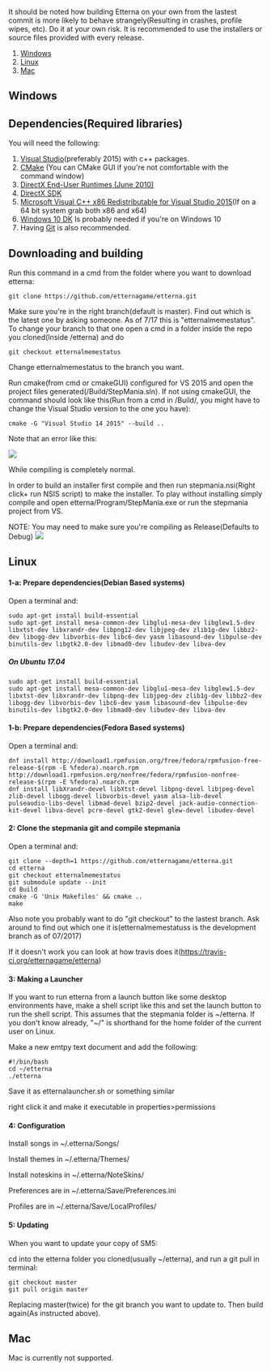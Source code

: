 
It should be noted how building Etterna on your own from the lastest commit is more likely to behave strangely(Resulting in crashes, profile wipes, etc). Do it at your own risk. It is recommended to use the installers or source files provided with every release.

1. <a href="#windows">Windows</a>
1. <a href="#linux">Linux</a>
1. <a href="#mac">Mac</a>

<a name="windows" />

##  Windows

##  Dependencies(Required libraries)


You will need the following:

1. <a href="https://www.visualstudio.com/">Visual Studio</a>(preferably 2015) with c++ packages.
1. <a href="http://www.cmake.org/">CMake</a> (You can CMake GUI if you're not comfortable with the command window)
1. <a href="http://www.microsoft.com/en-us/download/details.aspx?id=8109">DirectX End-User Runtimes (June 2010)</a>
1. <a href="https://www.microsoft.com/en-us/download/details.aspx?id=6812">DirectX SDK</a>
1. <a href="http://www.microsoft.com/en-us/download/details.aspx?id=48145">Microsoft Visual C++ x86 Redistributable for Visual Studio 2015</a>(If on a 64 bit system grab both x86 and x64)
1. <a href="https://developer.microsoft.com/en-us/windows/downloads/windows-10-sdk">Windows 10 DK</a> Is probably needed if you're on Windows 10
1. Having <a href="https://git-scm.com/downloads">Git</a> is also recommended.

## Downloading and building


Run this command in a cmd from the folder where you want to download etterna:

    git clone https://github.com/etternagame/etterna.git

Make sure you're in the right branch(default is master). Find out which is the latest one by asking someone. As of 7/17 this is "etternalmemestatus". To change your branch to that one open a cmd in a folder inside the repo you cloned(Inside /etterna) and do

    git checkout etternalmemestatus

Change etternalmemestatus to the branch you want.

Run cmake(from cmd or cmakeGUI) configured for VS 2015 and open the project files generated(/Build/StepMania.sln). If not using cmakeGUI, the command should look like this(Run from a cmd in /Build/, you might have to change the Visual Studio version to the one you have):

    cmake -G "Visual Studio 14 2015" --build ..

Note that an error like this:

![](https://cdn.discordapp.com/attachments/326225923240230923/337716512758562817/unknown.png)

While compiling is completely normal.


In order to build an installer first compile and then run stepmania.nsi(Right click+ run NSIS script) to make the installer.
To play without installing simply compile and open etterna/Program/StepMania.exe or run the stepmania project from VS.

NOTE: You may need to make sure you're compiling as Release(Defaults to Debug)
![](https://cdn.discordapp.com/attachments/326225923240230923/337715335480475650/unknown.png)

<a name="linux" />

##  Linux

#### 1-a: Prepare dependencies(Debian Based systems) ####

Open a terminal and:
```
sudo apt-get install build-essential
sudo apt-get install mesa-common-dev libglu1-mesa-dev libglew1.5-dev libxtst-dev libxrandr-dev libpng12-dev libjpeg-dev zlib1g-dev libbz2-dev libogg-dev libvorbis-dev libc6-dev yasm libasound-dev libpulse-dev binutils-dev libgtk2.0-dev libmad0-dev libudev-dev libva-dev
```
##### On Ubuntu 17.04 ####
```
sudo apt-get install build-essential
sudo apt-get install mesa-common-dev libglu1-mesa-dev libglew1.5-dev libxtst-dev libxrandr-dev libpng-dev libjpeg-dev zlib1g-dev libbz2-dev libogg-dev libvorbis-dev libc6-dev yasm libasound-dev libpulse-dev binutils-dev libgtk2.0-dev libmad0-dev libudev-dev libva-dev
```

#### 1-b: Prepare dependencies(Fedora Based systems) ####

Open a terminal and:
```
dnf install http://download1.rpmfusion.org/free/fedora/rpmfusion-free-release-$(rpm -E %fedora).noarch.rpm http://download1.rpmfusion.org/nonfree/fedora/rpmfusion-nonfree-release-$(rpm -E %fedora).noarch.rpm
dnf install libXrandr-devel libXtst-devel libpng-devel libjpeg-devel zlib-devel libogg-devel libvorbis-devel yasm alsa-lib-devel pulseaudio-libs-devel libmad-devel bzip2-devel jack-audio-connection-kit-devel libva-devel pcre-devel gtk2-devel glew-devel libudev-devel
```

#### 2: Clone the stepmania git and compile stepmania ####

Open a terminal and:
```
git clone --depth=1 https://github.com/etternagame/etterna.git
cd etterna
git checkout etternalmemestatus
git submodule update --init
cd Build
cmake -G 'Unix Makefiles' && cmake ..
make
```

Also note you probably want to do "git checkout" to the lastest branch. Ask around to find out which one it is(etternalmemestatuss is the development branch as of 07/2017)

If it doesn't work you can look at how travis does it(https://travis-ci.org/etternagame/etterna)

#### 3: Making a Launcher ####

If you want to run etterna from a launch button like some desktop environments have, make a shell script like this and set the launch button to run the shell script. This assumes that the stepmania folder is ~/etterna. If you don't know already, "~/" is shorthand for the home folder of the current user on Linux.

Make a new emtpy text document and add the following:
```
#!/bin/bash
cd ~/etterna
./etterna
```
Save it as etternalauncher.sh or something similar

right click it and make it executable in properties>permissions

#### 4: Configuration ####

Install songs in ~/.etterna/Songs/ 

Install themes in ~/.etterna/Themes/ 

Install noteskins in ~/.etterna/NoteSkins/ 

Preferences are in ~/.etterna/Save/Preferences.ini 

Profiles are in ~/.etterna/Save/LocalProfiles/ 

#### 5: Updating ###

When you want to update your copy of SM5: 

cd into the etterna folder you cloned(usually ~/etterna), and run a git pull in terminal:

```
git checkout master
git pull origin master
```

Replacing master(twice) for the git branch you want to update to. Then build again(As instructed above).



<a name="mac" />

##  Mac

Mac is currently not supported.